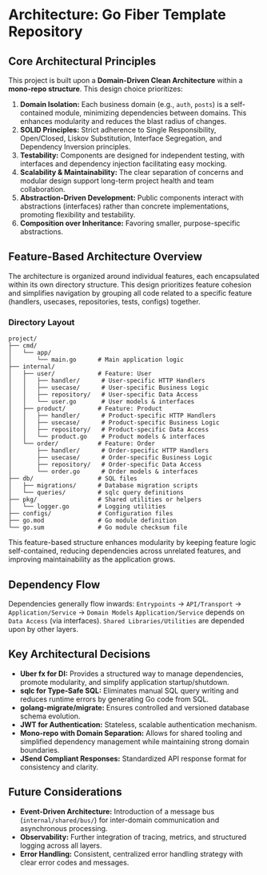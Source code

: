 # Architecture: Go Fiber Template Repository

## Core Architectural Principles

This project is built upon a **Domain-Driven Clean Architecture** within a **mono-repo structure**. This design choice prioritizes:

1.  **Domain Isolation:** Each business domain (e.g., `auth`, `posts`) is a self-contained module, minimizing dependencies between domains. This enhances modularity and reduces the blast radius of changes.
2.  **SOLID Principles:** Strict adherence to Single Responsibility, Open/Closed, Liskov Substitution, Interface Segregation, and Dependency Inversion principles.
3.  **Testability:** Components are designed for independent testing, with interfaces and dependency injection facilitating easy mocking.
4.  **Scalability & Maintainability:** The clear separation of concerns and modular design support long-term project health and team collaboration.
5.  **Abstraction-Driven Development:** Public components interact with abstractions (interfaces) rather than concrete implementations, promoting flexibility and testability.
6.  **Composition over Inheritance:** Favoring smaller, purpose-specific abstractions.

## Feature-Based Architecture Overview

The architecture is organized around individual features, each encapsulated within its own directory structure. This design prioritizes feature cohesion and simplifies navigation by grouping all code related to a specific feature (handlers, usecases, repositories, tests, configs) together.

### Directory Layout

```text
project/
├── cmd/
│   └── app/
│       └── main.go      # Main application logic
├── internal/
│   ├── user/            # Feature: User
│   │   ├── handler/      # User-specific HTTP Handlers
│   │   ├── usecase/      # User-specific Business Logic
│   │   ├── repository/   # User-specific Data Access
│   │   └── user.go       # User models & interfaces
│   ├── product/         # Feature: Product
│   │   ├── handler/      # Product-specific HTTP Handlers
│   │   ├── usecase/      # Product-specific Business Logic
│   │   ├── repository/   # Product-specific Data Access
│   │   └── product.go    # Product models & interfaces
│   └── order/           # Feature: Order
│       ├── handler/      # Order-specific HTTP Handlers
│       ├── usecase/      # Order-specific Business Logic
│       ├── repository/   # Order-specific Data Access
│       └── order.go      # Order models & interfaces
├── db/                  # SQL files
│   ├── migrations/      # Database migration scripts
│   └── queries/         # sqlc query definitions
├── pkg/                 # Shared utilities or helpers
│   └── logger.go        # Logging utilities
├── configs/             # Configuration files
├── go.mod               # Go module definition
└── go.sum               # Go module checksum file
```

This feature-based structure enhances modularity by keeping feature logic self-contained, reducing dependencies across unrelated features, and improving maintainability as the application grows.

## Dependency Flow

Dependencies generally flow inwards:
`Entrypoints` → `API/Transport` → `Application/Service` → `Domain Models`
`Application/Service` depends on `Data Access` (via interfaces).
`Shared Libraries/Utilities` are depended upon by other layers.

## Key Architectural Decisions

-   **Uber fx for DI:** Provides a structured way to manage dependencies, promote modularity, and simplify application startup/shutdown.
-   **sqlc for Type-Safe SQL:** Eliminates manual SQL query writing and reduces runtime errors by generating Go code from SQL.
-   **golang-migrate/migrate:** Ensures controlled and versioned database schema evolution.
-   **JWT for Authentication:** Stateless, scalable authentication mechanism.
-   **Mono-repo with Domain Separation:** Allows for shared tooling and simplified dependency management while maintaining strong domain boundaries.
-   **JSend Compliant Responses:** Standardized API response format for consistency and clarity.

## Future Considerations

-   **Event-Driven Architecture:** Introduction of a message bus (`internal/shared/bus/`) for inter-domain communication and asynchronous processing.
-   **Observability:** Further integration of tracing, metrics, and structured logging across all layers.
-   **Error Handling:** Consistent, centralized error handling strategy with clear error codes and messages.